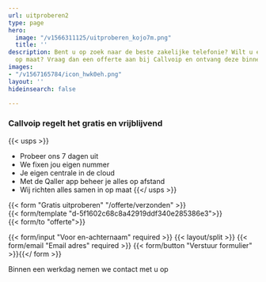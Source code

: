 ```yaml
---
url: uitproberen2
type: page
hero:
  image: "/v1566311125/uitproberen_kojo7m.png"
  title: ''
description: Bent u op zoek naar de beste zakelijke telefonie? Wilt u een offerte
  op maat? Vraag dan een offerte aan bij Callvoip en ontvang deze binnen 1 dag.
images:
- "/v1567165784/icon_hwk0eh.png"
layout: ''
hideinsearch: false

---
```

### Callvoip regelt het gratis en vrijblijvend
{{< usps >}}  
* Probeer ons 7 dagen uit
* We fixen jou eigen nummer
* Je eigen centrale in de cloud
* Met de Qaller app beheer je alles op afstand
* Wij richten alles samen in op maat
{{</ usps >}}

{{< form "Gratis uitproberen" "/offerte/verzonden" >}}  
{{< form/template "d-5f1602c68c8a42919ddf340e285386e3">}}  
{{< form/to "offerte">}}

{{< form/input "Voor en-achternaam" required >}}
{{< layout/split >}} 
{{< form/email "Email adres" required >}} {{< form/button "Verstuur formulier" >}}{{</ form >}}

Binnen een werkdag nemen we contact met u op
